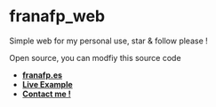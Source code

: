 # franafp_web
Simple web for my personal use, star &amp; follow please !


Open source, you can modfiy this source code
- [**franafp.es**](https://franafp.es)
- [**Live Example**](https://franafp.github.io)
- [**Contact me !**](https://franafp.es/discord/profile)
